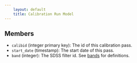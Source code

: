 ```yaml
---
    layout: default
    title: Calibration Run Model
---
```


Members
-------

* `calibid` (integer primary key): The id of this calibration pass.
* `start_date` (timestamp): The start date of this pass.
* `band` (integer): The SDSS filter id. See [bands](/bands.html) for
  definitions.
